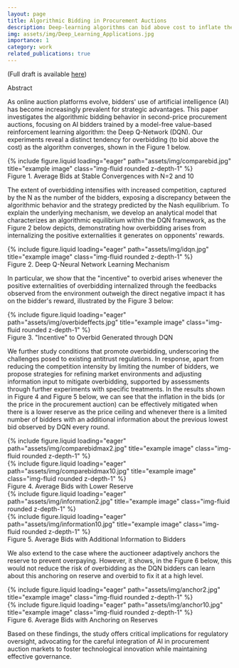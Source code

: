 ```yaml
---
layout: page
title: Algorithmic Bidding in Procurement Auctions
description: Deep-learning algorithms can bid above cost to inflate the price, leading to critical efficiency losses on supply chains. 
img: assets/img/Deep_Learning_Applications.jpg
importance: 1
category: work
related_publications: true
---
```


(Full draft is available <a href="https://drive.google.com/file/d/1UVDtQDdVut3rDfC-NN9zEkXM-YCm99f6/view?usp=share_link">here</a>)

Abstract  

As online auction platforms evolve, bidders' use of artificial intelligence (AI) has become increasingly prevalent for strategic advantages. This paper investigates the algorithmic bidding behavior in second-price procurement auctions, focusing on AI bidders trained by a model-free value-based reinforcement learning algorithm: the Deep Q-Network (DQN). Our experiments reveal a distinct tendency for overbidding (to bid above the cost) as the algorithm converges, shown in the Figure 1 below. 

<div class="row">
    <div class="col-sm-12 d-flex justify-content-center mt-1 mt-md-0">
        {% include figure.liquid loading="eager" path="assets/img/comparebid.jpg" title="example image" class="img-fluid rounded z-depth-1" %}
    </div>
</div>
<div class="caption">
    Figure 1. Average Bids at Stable Convergences with N=2 and 10
</div>

The extent of overbidding intensifies with increased competition, captured by the N as the number of the bidders, exposing a discrepancy between the algorithmic behavior and the strategy predicted by the Nash equilibrium. To explain the underlying mechanism, we develop an analytical model that characterizes an algorithmic equilibrium within the DQN framework, as the Figure 2 below depicts, demonstrating how overbidding arises from internalizing the positive externalities it generates on opponents' rewards.

<div class="row">
    <div class="col-sm-12 d-flex justify-content-center mt-1 mt-md-0">
        {% include figure.liquid loading="eager" path="assets/img/idqn.jpg" title="example image" class="img-fluid rounded z-depth-1" %}
    </div>
</div>
<div class="caption">
    Figure 2. Deep Q-Neural Network Learning Mechanism
</div>

In particular, we show that the "incentive" to overbid arises whenever the positive externalities of overbidding internalized through the feedbacks observed from the environment outweigh the direct negative impact it has on the bidder's reward, illustrated by the Figure 3 below: 

<div class="row">
    <div class="col-sm-12 d-flex justify-content-center mt-1 mt-md-0">
        {% include figure.liquid loading="eager" path="assets/img/overbideffects.jpg" title="example image" class="img-fluid rounded z-depth-1" %}
    </div>
</div>
<div class="caption">
    Figure 3. "Incentive" to Overbid Generated through DQN
</div>

We further study conditions that promote overbidding, underscoring the challenges posed to existing antitrust regulations. In response, apart from reducing the competition intensity by limiting the number of bidders, we propose strategies for refining market environments and adjusting information input to mitigate overbidding, supported by assessments through further experiments with specific treatments. In the results shown in Figure 4 and Figure 5 below, we can see that the inflation in the bids (or the price in the procurement auction) can be effectively mitigated when there is a lower reserve as the price ceiling and whenever there is a limited number of bidders with an additional information about the previous lowest bid observed by DQN every round. 

<div class="row">
    <div class="col-sm-6 d-flex justify-content-center mt-1 mt-md-0">
        {% include figure.liquid loading="eager" path="assets/img/comparebidmax2.jpg" title="example image" class="img-fluid rounded z-depth-1" %}
    </div>
    <div class="col-sm-6 d-flex justify-content-center mt-1 mt-md-0">
        {% include figure.liquid loading="eager" path="assets/img/comparebidmax10.jpg" title="example image" class="img-fluid rounded z-depth-1" %}
    </div>
</div>
<div class="caption">
    Figure 4. Average Bids with Lower Reserve
</div>

<div class="row">
    <div class="col-sm-6 d-flex justify-content-center mt-1 mt-md-0">
        {% include figure.liquid loading="eager" path="assets/img/information2.jpg" title="example image" class="img-fluid rounded z-depth-1" %}
    </div>
    <div class="col-sm-6 d-flex justify-content-center mt-1 mt-md-0">
        {% include figure.liquid loading="eager" path="assets/img/information10.jpg" title="example image" class="img-fluid rounded z-depth-1" %}
    </div>
</div>
<div class="caption">
    Figure 5. Average Bids with Additional Information to Bidders 
</div>

We also extend to the case where the auctioneer adaptively anchors the reserve to prevent overpaying. However, it shows, in the Figure 6 below, this would not reduce the risk of overbidding as the DQN bidders can learn about this anchoring on reserve and overbid to fix it at a high level. 

<div class="row">
    <div class="col-sm-6 d-flex justify-content-center mt-1 mt-md-0">
        {% include figure.liquid loading="eager" path="assets/img/anchor2.jpg" title="example image" class="img-fluid rounded z-depth-1" %}
    </div>
    <div class="col-sm-6 d-flex justify-content-center mt-1 mt-md-0">
        {% include figure.liquid loading="eager" path="assets/img/anchor10.jpg" title="example image" class="img-fluid rounded z-depth-1" %}
    </div>
</div>
<div class="caption">
    Figure 6. Average Bids with Anchoring on Reserves
</div>

Based on these findings, the study offers critical implications for regulatory oversight, advocating for the careful integration of AI in procurement auction markets to foster technological innovation while maintaining effective governance.

